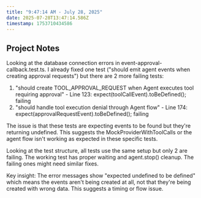 ```yaml
---
title: "9:47:14 AM - July 28, 2025"
date: 2025-07-28T13:47:14.586Z
timestamp: 1753710434586
---
```


## Project Notes

Looking at the database connection errors in event-approval-callback.test.ts. I already fixed one test ("should emit agent events when creating approval requests") but there are 2 more failing tests:

1. "should create TOOL_APPROVAL_REQUEST when Agent executes tool requiring approval" - Line 123: expect(toolCallEvent).toBeDefined(); failing 
2. "should handle tool execution denial through Agent flow" - Line 174: expect(approvalRequestEvent).toBeDefined(); failing

The issue is that these tests are expecting events to be found but they're returning undefined. This suggests the MockProviderWithToolCalls or the agent flow isn't working as expected in these specific tests.

Looking at the test structure, all tests use the same setup but only 2 are failing. The working test has proper waiting and agent.stop() cleanup. The failing ones might need similar fixes.

Key insight: The error messages show "expected undefined to be defined" which means the events aren't being created at all, not that they're being created with wrong data. This suggests a timing or flow issue.
